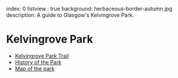 index: 0
listview : true
background: herbaceous-border-autumn.jpg
description: A guide to Glasgow's Kelvingrove Park.

# Kelvingrove Park

* [Kelvingrove Park Trail](tours/kelvingrove-park-trail)
* [History of the Park](contents/history/kelvingrove-park-history.html)
* [Map of the park](diagrams/default-map.html)
